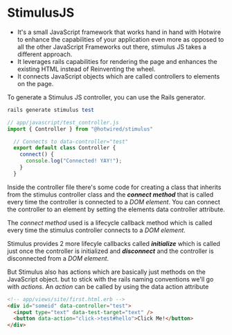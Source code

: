 # StimulusJS
- It's a small JavaScript framework that works hand in hand with Hotwire to enhance the capabilities of your application even more as opposed to all the other JavaScript Frameworks out there, stimulus JS takes a different approach.
- It leverages rails capabilities for rendering the page and enhances the existing HTML instead of Reinventing the wheel.
- It connects JavaScript objects which are called controllers to elements on the page.

To generate a Stimulus JS controller, you can use the Rails generator.
```ruby
rails generate stimulus test
```
```javascript
// app/javascript/test_controller.js
import { Controller } from "@hotwired/stimulus"

  // Connects to data-controller="test"
  export default class Controller {
    connect() {
      console.log("Connected! YAY!");
    }
  }
```
Inside the controller file there's some code for creating a class that inherits from the stimulus controller class and the _**connect method**_ that is called every time the controller is connected to a _DOM element_. You can connect the controller to an element by setting the elements data controller attribute.

The _connect method_ used is a lifecycle callback method which is called every time the stimulus controller connects to a _DOM element_.

Stimulus provides 2 more lifecyle callbacks called _**initialize**_ which is called just once the controller is initialized and _**disconnect**_ and the controller is disconnected from a _DOM element_.

But Stimulus also has actions which are basically just methods on the JavaScript object. but to stick with the rails naming conventions we'll go with _actions_. An _action_ can be called by using the data action attribute
```html
<!-- app/views/site/first.html.erb -->
<div id="someid" data-controller="test">
  <input type="text" data-test-target="text" />
  <button data-action="click->test#hello">Click Me!</button>
</div>
```
